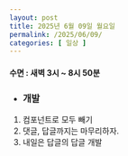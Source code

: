 ```yaml
---
layout: post
title: 2025년 6월 09일 월요일
permalink: /2025/06/09/
categories: [ 일상 ]
---
```

#### 수면 : 새벽 3시 ~ 8시 50분
* ### 개발
1. 컴포넌트로 모두 빼기
1. 댓글, 답글까지는 마무리하자.
1. 내일은 답글의 답글 개발
